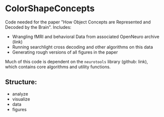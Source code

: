 # ColorShapeConcepts

Code needed for the paper "How Object Concepts are Represented and Decoded by the Brain". Includes:
- Wrangling fMRI and behavioral Data from associated OpenNeuro archive (link)
- Running searchlight cross decoding and other algorithms on this data
- Generating rough versions of all figures in the paper

Much of this code is dependent on the `neurotools` library (github: link), which contains core algorithms and utility functions. 

## Structure:
- analyze
- visualize
- data
- figures

  
